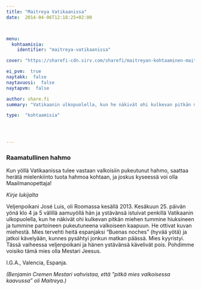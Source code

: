 ```yaml
---
title: "Maitreya Vatikaanissa"
date:  2014-04-06T12:18:25+02:00



menu:
  kohtaamisia:
    identifier: "maitreya-vatikaanissa"

cover: "https://sharefi-cdn.sirv.com/sharefi/maitreyan-kohtaaminen-maitreya-vatikaanissa-2013-06-25.jpg"

ei_pvm:  true
naytakk:  false
naytavuosi:  false
naytapvm:  false

author: share.fi
summary: "Vatikaanin ulkopuolella, kun he näkivät ohi kulkevan pitkän miehen tummine hiuksineen ja tummine partoineen pukeutuneena valkoiseen kaapuun. He ottivat kuvan miehestä. Mies tervehti heitä espanjaksi “Buenas noches” (hyvää yötä) ja jatkoi kävelyään, kunnes pysähtyi jonkun matkan päässä. Mies kyyristyi."

type:  "kohtaamisia"



 
---
```

<div class="alustus">
<h3>Raamatullinen hahmo</h3>
<p>Kun yöllä Vatikaanissa tulee vastaan valkoisiin pukeutunut hahmo, saattaa herätä mielenkiinto tuota hahmoa kohtaan, ja joskus kyseessä voi olla Maailmanopettaja!</p><div>
<p><em>Kirje lukijalta</em></p>
<p>Veljenpoikani José Luis, oli Roomassa kesällä 2013. Kesäkuun 25. päivän yönä klo 4 ja 5 välillä aamuyöllä hän ja ystävänsä istuivat penkillä Vatikaanin ulkopuolella, kun he näkivät ohi kulkevan pitkän miehen tummine hiuksineen ja tummine partoineen pukeutuneena valkoiseen kaapuun. He ottivat kuvan miehestä. Mies tervehti heitä espanjaksi “Buenas noches” (hyvää yötä) ja jatkoi kävelyään, kunnes pysähtyi jonkun matkan päässä. Mies kyyristyi. Tässä vaiheessa veljenpoikani ja hänen ystävänsä kävelivät pois. Pohdimme voisiko tämä mies olla Mestari Jeesus.</p>
<p>I.G.A., Valencia, Espanja.</p>
<p><i>(Benjamin Cremen Mestari vahvistaa, että ”pitkä mies valkoisessa kaavussa” oli Maitreya.)</i></p>